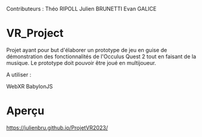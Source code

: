 Contributeurs : 
Théo RIPOLL
Julien BRUNETTI
Evan GALICE

# VR_Project
Projet ayant pour but d'élaborer un prototype de jeu en guise de démonstration des fonctionnalités de l'Occulus Quest 2 tout en faisant de la musique. Le prototype doit pouvoir être joué en multijoueur.


A utiliser :
 
WebXR
BabylonJS


# Aperçu
https://julienbru.github.io/ProjetVR2023/

